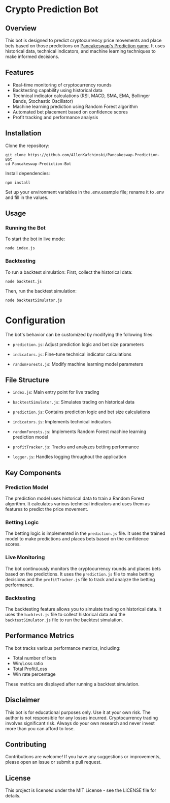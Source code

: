 # Crypto Prediction Bot

## Overview
This bot is designed to predict cryptocurrency price movements and place bets based on those predictions on [Pancakeswap's Prediction game](https://pancakeswap.finance/prediction?token=BNB). It uses historical data, technical indicators, and machine learning techniques to make informed decisions.

## Features
- Real-time monitoring of cryptocurrency rounds
- Backtesting capability using historical data
- Technical indicator calculations (RSI, MACD, SMA, EMA, Bollinger Bands, Stochastic Oscillator)
- Machine learning prediction using Random Forest algorithm
- Automated bet placement based on confidence scores
- Profit tracking and performance analysis

## Installation
Clone the repository:
```
git clone https://github.com/AllenKafchinski/Pancakeswap-Prediction-Bot
cd Pancakeswap-Prediction-Bot    
```
Install dependencies:
```
npm install
```
Set up your environment variables in the .env.example file; rename it to .env and fill in the values.

## Usage

### Running the Bot
To start the bot in live mode:
```
node index.js
```

### Backtesting
To run a backtest simulation:
First, collect the historical data:
```
node backtest.js
```
Then, run the backtest simulation:
```
node backtestSimulator.js
```

# Configuration

The bot's behavior can be customized by modifying the following files:

- `prediction.js`: Adjust prediction logic and bet size parameters

- `indicators.js`: Fine-tune technical indicator calculations

- `randomForests.js`: Modify machine learning model parameters


## File Structure


- `index.js`: Main entry point for live trading

- `backtestSimulator.js`: Simulates trading on historical data

- `prediction.js`: Contains prediction logic and bet size calculations

- `indicators.js`: Implements technical indicators

- `randomForests.js`: Implements Random Forest machine learning prediction model

- `profitTracker.js`: Tracks and analyzes betting performance

- `logger.js`: Handles logging throughout the application

## Key Components

### Prediction Model
The prediction model uses historical data to train a Random Forest algorithm. It calculates various technical indicators and uses them as features to predict the price movement.

### Betting Logic
The betting logic is implemented in the `prediction.js` file. It uses the trained model to make predictions and places bets based on the confidence scores.

### Live Monitoring
The bot continuously monitors the cryptocurrency rounds and places bets based on the predictions. It uses the `prediction.js` file to make betting decisions and the `profitTracker.js` file to track and analyze the betting performance.

### Backtesting
The backtesting feature allows you to simulate trading on historical data. It uses the `backtest.js` file to collect historical data and the `backtestSimulator.js` file to run the backtest simulation.

## Performance Metrics
The bot tracks various performance metrics, including:

- Total number of bets
- Win/Loss ratio
- Total Profit/Loss
- Win rate percentage

These metrics are displayed after running a backtest simulation.

## Disclaimer
This bot is for educational purposes only. Use it at your own risk. The author is not responsible for any losses incurred. Cryptocurrency trading involves significant risk. Always do your own research and never invest more than you can afford to lose.

## Contributing
Contributions are welcome! If you have any suggestions or improvements, please open an issue or submit a pull request.

## License

This project is licensed under the MIT License - see the LICENSE file for details.
